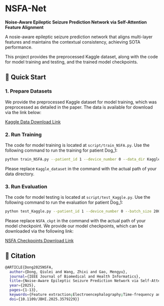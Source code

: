 # **NSFA-Net**  
**Noise-Aware Epileptic Seizure Prediction  Network via Self-Attention Feature Alignment**  

A nosie-aware epileptic seizure prediction network that aligns multi-layer features and maintains the contextual consistency, achieving SOTA performance.

This project provides the preprocessed Kaggle dataset, along with the code for model training and testing, and the trained model checkpoints.

## **🚀 Quick Start**
### **1. Prepare Datasets**

We provide the preprocessed Kaggle dataset for model training, which was preprocessed as detailed in the paper.  The data is available for download via the link below:

[Kaggle Data Download Link](https://pan.baidu.com/s/12aW93-VMInjGH0eU-xmYrg?pwd=pqnw)

### **2. Run Training**

The code for model training is located at `script/train_NSFA.py`. Use the following command to run the training for patient Dog_1:

```bash
python train_NSFA.py --patient_id 1 --device_number 0 --data_dir Kaggle_dataset
```

Please replace `Kaggle_dataset` in the command with the actual path of your data directory.

### **3. Run Evaluation**
The code for model testing is located at `script/test_Kaggle.py`. Use the following command to run the evaluation for patient Dog_1:

```bash
python test_Kaggle.py --patient_id 1 --device_number 0 --batch_size 200 --ckpt_dir NSFA_ckpt --data_dir Kaggle_dataset
```

Please replace `NSFA_ckpt` in the command with the actual path of your model checkpoint. We provide our model checkpoints, which can be downloaded via the following link:

[NSFA Checkpoints Download Link](https://pan.baidu.com/s/1iqceQj95tpzETs7C4AluFQ?pwd=792j)

## 📖 Citation
```bash
@ARTICLE{Dong2025NSFA,
  author={Dong, Qiulei and Wang, Zhixi and Gao, Mengyu},
  journal={IEEE Journal of Biomedical and Health Informatics}, 
  title={Noise-Aware Epileptic Seizure Prediction Network via Self-Attention Feature Alignment}, 
  year={2025},
  pages={1-13},
  keywords={Feature extraction;Electroencephalography;Time-frequency analysis;Data mining;Training;Signal to noise ratio;Transformers;Aggregates;Bioinformatics;Sensitivity;Epileptic seizure prediction;feature alignment;noise-aware regularizer},
  doi={10.1109/JBHI.2025.3579229}}
```

